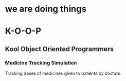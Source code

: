 # we are doing things








# K-O-O-P
## Kool Object Oriented Programmers

### Medicine Tracking Simulation
Tracking doses of medicines given to patients by doctors.
